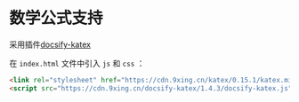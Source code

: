 # 数学公式支持

采用插件[docsify-katex](https://github.com/upupming/docsify-katex)

在 `index.html` 文件中引入 `js` 和 `css` ：

```html
<link rel="stylesheet" href="https://cdn.9xing.cn/katex/0.15.1/katex.min.css" />
<script src="https://cdn.9xing.cn/docsify-katex/1.4.3/docsify-katex.js"></script>
```

